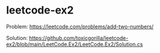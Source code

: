 # leetcode-ex2

Problem: https://leetcode.com/problems/add-two-numbers/

Solution: https://github.com/toxicgorilla/leetcode-ex2/blob/main/LeetCode.Ex2/LeetCode.Ex2/Solution.cs
